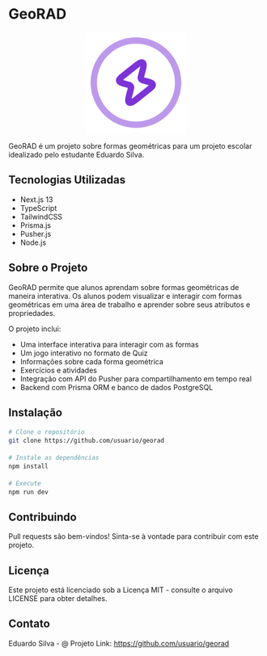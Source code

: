 # GeoRAD

<p align="center">
  <img src="/public/assets/logo.svg" alt="GeoRAD" width="200px" height="200px">
</p>

GeoRAD é um projeto sobre formas geométricas para um projeto escolar idealizado pelo estudante Eduardo Silva.

## Tecnologias Utilizadas

- Next.js 13
- TypeScript
- TailwindCSS
- Prisma.js
- Pusher.js
- Node.js

## Sobre o Projeto

GeoRAD permite que alunos aprendam sobre formas geométricas de maneira interativa. Os alunos podem visualizar e interagir com formas geométricas em uma área de trabalho e aprender sobre seus atributos e propriedades.

O projeto inclui:

- Uma interface interativa para interagir com as formas
- Um jogo interativo no formato de Quiz
- Informações sobre cada forma geométrica
- Exercícios e atividades
- Integração com API do Pusher para compartilhamento em tempo real
- Backend com Prisma ORM e banco de dados PostgreSQL

## Instalação

```bash
# Clone o repositório
git clone https://github.com/usuario/georad

# Instale as dependências
npm install

# Execute
npm run dev

```

## Contribuindo

Pull requests são bem-vindos! Sinta-se à vontade para contribuir com este projeto.

## Licença

Este projeto está licenciado sob a Licença MIT - consulte o arquivo LICENSE para obter detalhes.

## Contato

Eduardo Silva - @
Projeto Link: https://github.com/usuario/georad

